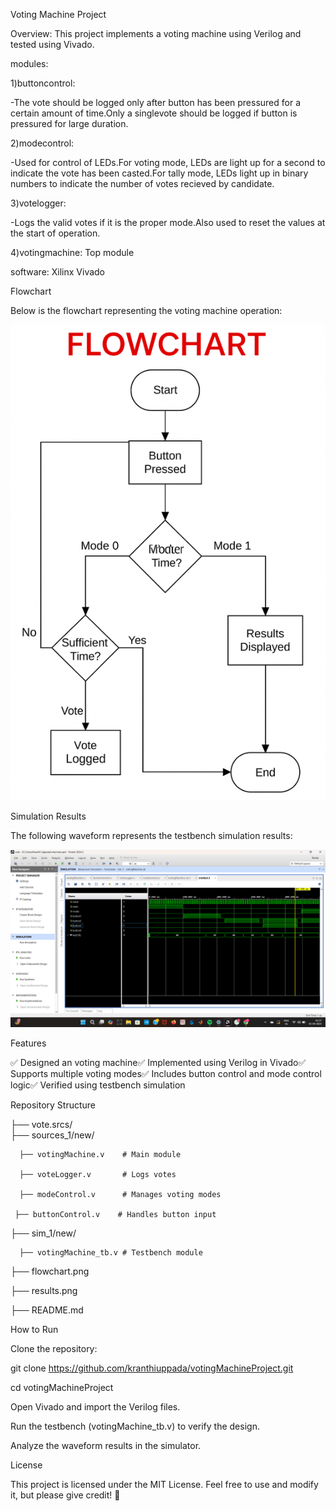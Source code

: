 Voting Machine Project



Overview:
This project implements a voting machine using  Verilog and tested using Vivado.

modules:

1)buttoncontrol: 

-The vote should be logged only after button has been pressured for a certain amount of time.Only a singlevote should be logged if button is 
                   pressured for large duration.

2)modecontrol:

-Used for control of LEDs.For voting mode, LEDs are light up for a second to indicate the vote has been casted.For tally mode, LEDs light up in 
                binary numbers to indicate the number of votes recieved by candidate.

3)votelogger:

-Logs the valid votes if it is the proper mode.Also used to reset the values at the start of operation.

4)votingmachine: Top module


software:
Xilinx Vivado

Flowchart



Below is the flowchart representing the voting machine operation:

![Flowchart](Screenshot%20(243).png)





Simulation Results



The following waveform represents the testbench simulation results:


![Simulation Results](Screenshot%20(241).png)




Features



✅ Designed an  voting machine✅ Implemented using Verilog in Vivado✅ Supports multiple voting modes✅ Includes button control and mode control logic✅ Verified using testbench simulation



Repository Structure



├── vote.srcs/                 
   ├── sources_1/new/      

      ├── votingMachine.v    # Main module

      ├── voteLogger.v       # Logs votes

      ├── modeControl.v      # Manages voting modes

     ├── buttonControl.v    # Handles button input
   ├── sim_1/new/             

      ├── votingMachine_tb.v # Testbench module

├── flowchart.png           

├── results.png             

├── README.md                  



How to Run



Clone the repository:



git clone https://github.com/kranthiuppada/votingMachineProject.git

cd votingMachineProject



Open Vivado and import the Verilog files.



Run the testbench (votingMachine_tb.v) to verify the design.



Analyze the waveform results in the simulator.



License



This project is licensed under the MIT License. Feel free to use and modify it, but please give credit! 🚀





